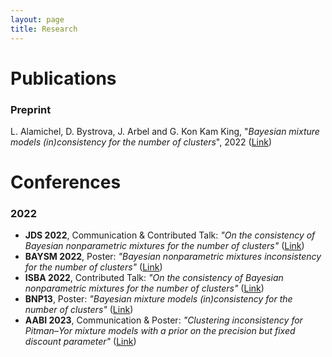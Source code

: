 ```yaml
---
layout: page
title: Research
---
```

# Publications
### Preprint 
L. Alamichel, D. Bystrova, J. Arbel and G. Kon Kam King, "*Bayesian mixture models (in)consistency for the number of clusters*", 2022 ([Link](https://arxiv.org/abs/2210.14201)) 

# Conferences 
### 2022
- **JDS 2022**, Communication & Contributed Talk: *"On the consistency of Bayesian nonparametric mixtures for the number of clusters"* ([Link](https://jds22.sciencesconf.org/))
- **BAYSM 2022**, Poster: *"Bayesian nonparametric mixtures inconsistency for the number of clusters"* ([Link](https://events.stat.uconn.edu/BAYSM2022/))
- **ISBA 2022**, Contributed Talk: *"On the consistency of Bayesian nonparametric mixtures for the number of clusters"* ([Link](https://isbawebmaster.github.io/ISBA2022/))
- **BNP13**, Poster: *"Bayesian mixture models (in)consistency for the number of clusters"* ([Link](https://midas.mat.uc.cl/bnp13/))
- **AABI 2023**, Communication & Poster: *"Clustering inconsistency for Pitman–Yor mixture models with a prior on the precision but fixed discount parameter"* ([Link]([https://midas.mat.uc.cl/bnp13/](http://approximateinference.org/)http://approximateinference.org/))
